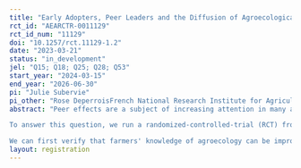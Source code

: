 ```yaml
---
title: "Early Adopters, Peer Leaders and the Diffusion of Agroecological Knowledge"
rct_id: "AEARCTR-0011129"
rct_id_num: "11129"
doi: "10.1257/rct.11129-1.2"
date: "2023-03-21"
status: "in_development"
jel: "Q15; Q18; Q25; Q28; Q53"
start_year: "2024-03-15"
end_year: "2026-06-30"
pi: "Julie Subervie"
pi_other: "Rose DeperroisFrench National Research Institute for Agriculture, Food and Environment (INRAE); Adélaïde FadhuileUniversité Grenoble Alpes; Sophie ThoyerFrench National Research Institute for Agriculture, Food and Environment (INRAE)"
abstract: "Peer effects are a subject of increasing attention in many areas of economics research. Influence from peers can indeed generate social multiplier effects, whereby an initial investment targeting one small group can lead to larger changes, since individuals close to the target group tend to imitate them and learn from their experience. When it comes to the green transition in agriculture, the diffusion of new knowledge through peers could play a crucial role in promoting the adoption of agroecological practices. However, the conditions for successful peer learning in this context are still poorly understood. In particular, it is unknown whether the profile of the first individuals in peer groups to receive information affects its diffusion to other peers.
To answer this question, we run a randomized-controlled-trial (RCT) from a large sample of voluntary French farmers, where individuals are randomly assigned to peer groups and receive informative content for 18 months through a digital platform. Only one farmer per peer group receives the information directly, serving as the injection point of the group. Treatment varies depending on the profile of the designated injection point, which is either chosen randomly among early adopters of agroecological practices (Treatment~A) or among ordinary peers (Treatment~B). Farmers assigned to the control arm are also placed in peer groups but they receive no specific information on innovative practices (Treatment~C).
We can first verify that farmers' knowledge of agroecology can be improved by injecting informative content using a digital platform. In addition, we can measure the sharing of information between peers and test the hypothesis that receiving second-hand information can improve knowledge level. A major advantage of this protocol is that it can test the hypothesis that early adopters do better than ordinary peers, whether it is improving their own knowledge or transmitting newly acquired knowledge to their peers. Focusing on ordinary peers who receive information second-hand, who are the most representative farmers and therefore the target of public programs outside the experiment, we can further verify whether they acquire more knowledge when the information comes from an early adopter rather than from another ordinary peer."
layout: registration
---
```


